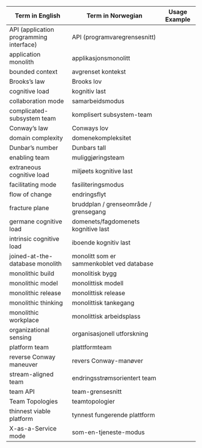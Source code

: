 | Term in English | Term in Norwegian | Usage Example |
| --------------- | --------------- | ------------- |
| API (application programming interface) | API (programvaregrensesnitt) | |
| application monolith | applikasjonsmonolitt | |
| bounded context | avgrenset kontekst | |
| Brooks’s law | Brooks lov | |
| cognitive load | kognitiv last | |
| collaboration mode | samarbeidsmodus | |
| complicated-subsystem team | komplisert subsystem-team | |
| Conway’s law | Conways lov| |
| domain complexity | domenekompleksitet | |
| Dunbar’s number | Dunbars tall | |
| enabling team | muliggjøringsteam | |
| extraneous cognitive load | miljøets kognitive last | |
| facilitating mode | fasiliteringsmodus | |
| flow of change | endringsflyt | |
| fracture plane | bruddplan / grenseområde / grensegang  | |
| germane cognitive load | domenets/fagdomenets kognitive last  | |
| intrinsic cognitive load | iboende kognitiv last | |
| joined-at-the-database monolith | monolitt som er sammenkoblet ved database | |
| monolithic build | monolitisk bygg | |
| monolithic model | monolittisk modell | |
| monolithic release | monolittisk release | |
| monolithic thinking | monolittisk tankegang| |
| monolithic workplace | monolittisk arbeidsplass | |
| organizational sensing | organisasjonell utforskning | |
| platform team | plattformteam | |
| reverse Conway maneuver | revers Conway-manøver | |
| stream-aligned team | endringsstrømsorientert team | |
| team API | team-grensesnitt | |
| Team Topologies | teamtopologier | |
| thinnest viable platform | tynnest fungerende plattform | |
| X-as-a-Service mode | som-en-tjeneste-modus | |
